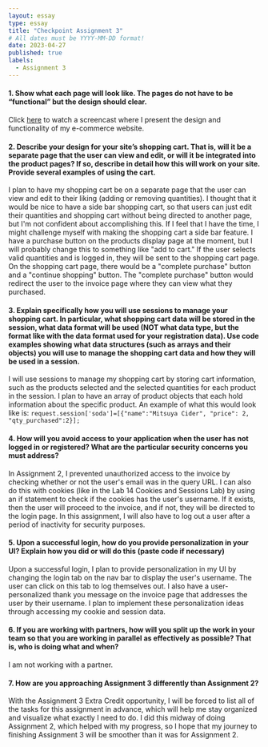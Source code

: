 ```yaml
---
layout: essay
type: essay
title: "Checkpoint Assignment 3"
# All dates must be YYYY-MM-DD format!
date: 2023-04-27
published: true
labels:
  - Assignment 3
---
```


#### 1. Show what each page will look like. The pages do not have to be “functional” but the design should clear.

Click [here](https://youtu.be/y--ARHPIQQE) to watch a screencast where I present the design and functionality of my e-commerce website. 

#### 2. Describe your design for your site’s shopping cart. That is, will it be a separate page that the user can view and edit, or will it be integrated into the product pages? If so, describe in detail how this will work on your site. Provide several examples of using the cart.

I plan to have my shopping cart be on a separate page that the user can view and edit to their liking (adding or removing quantities). I thought that it would be nice to have a side bar shopping cart, so that users can just edit their quantities and shopping cart without being directed to another page, but I'm not confident about accomplishing this. If I feel that I have the time, I might challenge myself with making the shopping cart a side bar feature. I have a purchase button on the products display page at the moment, but I will probably change this to something like "add to cart." If the user selects valid quantities and is logged in, they will be sent to the shopping cart page. On the shopping cart page, there would be a "complete purchase" button and a "continue shopping" button. The "complete purchase" button would redirect the user to the invoice page where they can view what they purchased. 

#### 3. Explain specifically how you will use sessions to manage your shopping cart. In particular, what shopping cart data will be stored in the session, what data format will be used (NOT what data type, but the format like with the data format used for your registration data). Use code examples showing what data structures (such as arrays and their objects) you will use to manage the shopping cart data and how they will be used in a session.

I will use sessions to manage my shopping cart by storing cart information, such as the products selected and the selected quantities for each product in the session. I plan to have an array of product objects that each hold information about the specific product. An example of what this would look like is: `request.session['soda']=[{"name":"Mitsuya Cider", "price": 2, "qty_purchased":2}];`

#### 4. How will you avoid access to your application when the user has not logged in or registered? What are the particular security concerns you must address?

In Assignment 2, I prevented unauthorized access to the invoice by checking whether or not the user's email was in the query URL. I can also do this with cookies (like in the Lab 14 Cookies and Sessions Lab) by using an if statement to check if the cookies has the user's username. If it exists, then the user will proceed to the invoice, and if not, they will be directed to the login page. In this assignment, I will also have to log out a user after a period of inactivity for security purposes. 

#### 5. Upon a successful login, how do you provide personalization in your UI? Explain how you did or will do this (paste code if necessary)

Upon a successful login, I plan to provide personalization in my UI by changing the login tab on the nav bar to display the user's username. The user can click on this tab to log themselves out. I also have a user-personalized thank you message on the invoice page that addresses the user by their username. I plan to implement these personalization ideas through accessing my cookie and session data. 

#### 6. If you are working with partners, how will you split up the work in your team so that you are working in parallel as effectively as possible? That is, who is doing what and when?

I am not working with a partner. 

#### 7. How are you approaching Assignment 3 differently than Assignment 2?

With the Assignment 3 Extra Credit opportunity, I will be forced to list all of the tasks for this assignment in advance, which will help me stay organized and visualize what exactly I need to do. I did this midway of doing Assignment 2, which helped with my progress, so I hope that my journey to finishing Assignment 3 will be smoother than it was for Assignment 2. 
